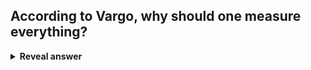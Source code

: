## According to Vargo, why should one measure everything?
<details>
<summary><b>Reveal answer</b></summary>
Measure everyhting so:<br>- Have numbers to justify the DevOps investment<br>- Have clear metrics for success
</details>
